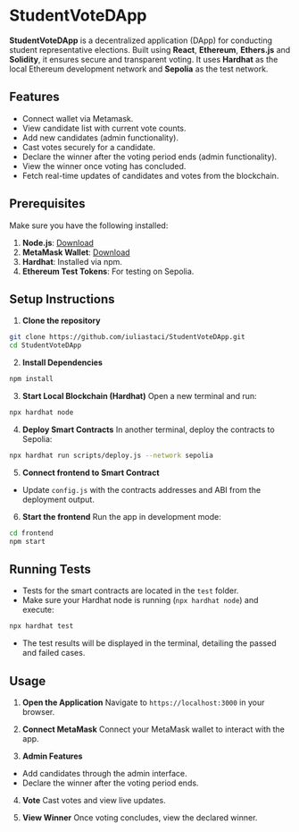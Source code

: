 # StudentVoteDApp

**StudentVoteDApp** is a decentralized application (DApp) for conducting student representative elections. Built using **React**, **Ethereum**, **Ethers.js** and **Solidity**, it ensures secure and transparent voting. It uses **Hardhat** as the local Ethereum development network and **Sepolia** as the test network.

## Features
- Connect wallet via Metamask.
- View candidate list with current vote counts.
- Add new candidates (admin functionality).
- Cast votes securely for a candidate.
- Declare the winner after the voting period ends (admin functionality).
- View the winner once voting has concluded.
- Fetch real-time updates of candidates and votes from the blockchain.


## Prerequisites

Make sure you have the following installed:

1. **Node.js**: [Download](https://nodejs.org)
2. **MetaMask Wallet**: [Download](https://metamask.io)
3. **Hardhat**: Installed via npm.
4. **Ethereum Test Tokens**: For testing on Sepolia.

## Setup Instructions

1. **Clone the repository**
```bash
git clone https://github.com/iuliastaci/StudentVoteDApp.git
cd StudentVoteDApp
```

2. **Install Dependencies**
```bash
npm install
```

3. **Start Local Blockchain (Hardhat)**
Open a new terminal and run:
```bash
npx hardhat node
```

4. **Deploy Smart Contracts**
In another terminal, deploy the contracts to Sepolia:
```bash
npx hardhat run scripts/deploy.js --network sepolia
```

5. **Connect frontend to Smart Contract**
- Update `config.js` with the contracts addresses and ABI from the deployment output.

6. **Start the frontend**
Run the app in development mode:
```bash
cd frontend
npm start
```

## Running Tests

- Tests for the smart contracts are located in the `test` folder.
- Make sure your Hardhat node is running (`npx hardhat node`) and execute: 
```bash
npx hardhat test
```
- The test results will be displayed in the terminal, detailing the passed and failed cases.

## Usage

1. **Open the Application**
Navigate to `https://localhost:3000` in your browser.

2. **Connect MetaMask**
Connect your MetaMask wallet to interact with the app.

3. **Admin Features**
- Add candidates through the admin interface.
- Declare the winner after the voting period ends.

4. **Vote**
Cast votes and view live updates.

5. **View Winner**
Once voting concludes, view the declared winner.
